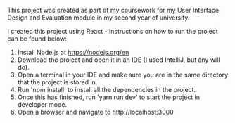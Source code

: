This project was created as part of my coursework for my User Interface Design and Evaluation module in my second year of university.

I created this project using React - instructions on how to run the project can be found below:

1. Install Node.js at https://nodejs.org/en
2. Download the project and open it in an IDE (I used IntelliJ, but any will do).
3. Open a terminal in your IDE and make sure you are in the same directory that the project is stored in.
4. Run 'npm install' to install all the dependencies in the project.
5. Once this has finished, run 'yarn run dev' to start the project in developer mode.
6. Open a browser and navigate to http://localhost:3000
